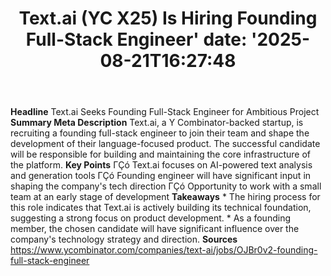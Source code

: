 ﻿---
title: "Text.ai (YC X25) Is Hiring Founding Full-Stack Engineer'
date: '2025-08-21T16:27:48"
category: "Markets"
summary: ""
slug: "textai yc x25 is hiring founding fullstack engineer"
source_urls:
  - "https://www.ycombinator.com/companies/text-ai/jobs/OJBr0v2-founding-full-stack-engineer"
seo:
  title: "Text.ai (YC X25) Is Hiring Founding Full-Stack Engineer | Hash n Hedge'
  description: '"
  keywords: ["news", "markets", "brief"]
---
**Headline** Text.ai Seeks Founding Full-Stack Engineer for Ambitious Project  **Summary Meta Description** Text.ai, a Y Combinator-backed startup, is recruiting a founding full-stack engineer to join their team and shape the development of their language-focused product. The successful candidate will be responsible for building and maintaining the core infrastructure of the platform.  **Key Points**  ΓÇó Text.ai focuses on AI-powered text analysis and generation tools ΓÇó Founding engineer will have significant input in shaping the company's tech direction ΓÇó Opportunity to work with a small team at an early stage of development  **Takeaways**  * The hiring process for this role indicates that Text.ai is actively building its technical foundation, suggesting a strong focus on product development. * As a founding member, the chosen candidate will have significant influence over the company's technology strategy and direction.  **Sources** https://www.ycombinator.com/companies/text-ai/jobs/OJBr0v2-founding-full-stack-engineer 

